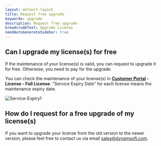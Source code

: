 ```yaml
---
layout: default-layout
title: Request free upgrade
keywords: upgrade
description: Request free upgrade
breadcrumbText: Upgrade License
needAutoGenerateSidebar: true
---
```


## Can I upgrade my license(s) for free

If the maintenance of your license(s) is valid, you can request to upgrade it for free. Otherwise, you need to pay for the upgrade.

You can check the maintenance of your license(s) in **[Customer Portal](https://www.dynamsoft.com/customer/) - License - Full License**. "Service Expiry Date" for each license means the maintenance expiry date.

![Service-Expiry1]({{site.assets}}img/Service-Expiry-1.png)

## How do I request for a free upgrade of my license(s)

If you want to upgrade your license from the old version to the newer version, please feel free to contact us via email <sales@dynamsoft.com>.


